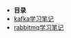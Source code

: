 * **目录**
* [kafka学习笔记](/myDocs/%E6%B6%88%E6%81%AF%E9%98%9F%E5%88%97/kafka.md) 
* [rabbitmq学习笔记](/myDocs/%E6%B6%88%E6%81%AF%E9%98%9F%E5%88%97/rabbitmq.md)